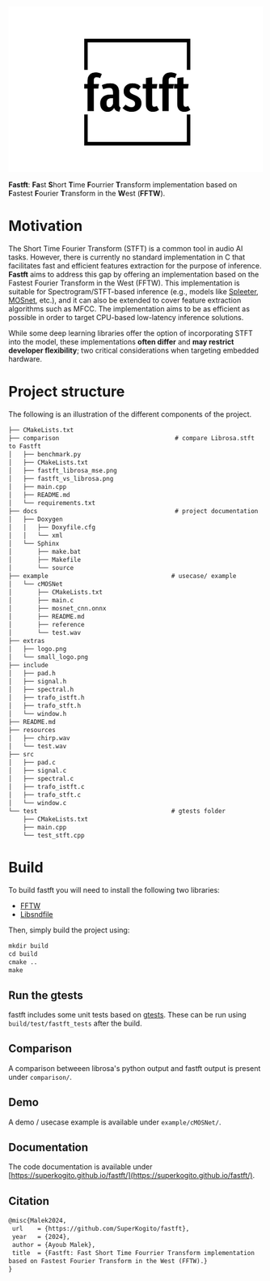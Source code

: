 ![](extras/logo.png)


**Fastft**: **Fa**st **S**hort **T**ime **F**ourrier **T**ransform implementation based on **F**astest **F**ourier **T**ransform in the **W**est (**FFTW**).


# Motivation

The Short Time Fourier Transform (STFT) is a common tool in audio AI tasks. However, there is currently no standard implementation in C that facilitates fast and efficient features extraction for the purpose of inference. **Fastft** aims to address this gap by offering an implementation based on the Fastest Fourier Transform in the West (FFTW). This implementation is suitable for Spectrogram/STFT-based inference (e.g., models like [Spleeter](https://github.com/deezer/spleeter), [MOSnet](https://github.com/lochenchou/MOSNet), etc.), and it can also be extended to cover feature extraction algorithms such as MFCC. The implementation aims to be as efficient as possible in order to target CPU-based low-latency inference solutions. 

While some deep learning libraries offer the option of incorporating STFT into the model, these implementations **often differ** and **may restrict developer flexibility**; two critical considerations when targeting embedded hardware.


# Project structure

The following is an illustration of the different components of the project.

```
├── CMakeLists.txt
├── comparison                                # compare Librosa.stft to Fastft
│   ├── benchmark.py
│   ├── CMakeLists.txt
│   ├── fastft_librosa_mse.png
│   ├── fastft_vs_librosa.png
│   ├── main.cpp
│   ├── README.md
│   └── requirements.txt
├── docs                                      # project documentation
│   ├── Doxygen
│   │   ├── Doxyfile.cfg
│   │   └── xml
│   └── Sphinx
│       ├── make.bat
│       ├── Makefile
│       └── source
├── example                                  # usecase/ example
│   └── cMOSNet
│       ├── CMakeLists.txt
│       ├── main.c
│       ├── mosnet_cnn.onnx
│       ├── README.md
│       ├── reference
│       └── test.wav
├── extras                                    
│   ├── logo.png
│   └── small_logo.png
├── include
│   ├── pad.h
│   ├── signal.h
│   ├── spectral.h
│   ├── trafo_istft.h
│   ├── trafo_stft.h
│   └── window.h
├── README.md
├── resources
│   ├── chirp.wav
│   └── test.wav
├── src
│   ├── pad.c
│   ├── signal.c
│   ├── spectral.c
│   ├── trafo_istft.c
│   ├── trafo_stft.c
│   └── window.c
└── test                                     # gtests folder
    ├── CMakeLists.txt 
    ├── main.cpp
    └── test_stft.cpp
```

# Build

To build fastft you will need to install the following two libraries: 

- [FFTW](https://www.fftw.org/)
- [Libsndfile](https://libsndfile.github.io/libsndfile/)

Then, simply build the project using:

```
mkdir build
cd build
cmake ..
make
```

## Run the gtests

fastft includes some unit tests based on [gtests](http://google.github.io/googletest/). 
These can be run using `build/test/fastft_tests` after the build.

## Comparison 
A comparison betweeen librosa's python output and fastft output is present under `comparison/`.

## Demo
A demo / usecase example is available under `example/cMOSNet/`.

## Documentation 

The code documentation is available under [https://superkogito.github.io/fastft/](https://superkogito.github.io/fastft/).

## Citation

```
@misc{Malek2024,
 url    = {https://github.com/SuperKogito/fastft}, 
 year   = {2024}, 
 author = {Ayoub Malek}, 
 title  = {Fastft: Fast Short Time Fourrier Transform implementation based on Fastest Fourier Transform in the West (FFTW).}
} 
```